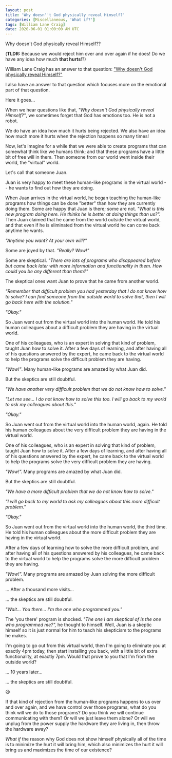 ```yaml
---
layout: post
title: 'Why doesn''t God physically reveal Himself?'
categories: [Miscellaneous, 'What if?']
tags: [William Lane Craig]
date: 2020-06-01 01:00:00 AM UTC
---
```


<!-- first draft April 12, 2020 03:20:00 PM Philippine Time -->
<!-- finished June 1, 2020 09:00:00 AM Philippine Time -->

Why doesn't God physically reveal Himself??

(**TLDR:** Because we would reject him over and over again if he does! Do we have any idea how much **that hurts**!?)

William Lane Craig has an answer to that question: ["Why doesn't God physically reveal Himself?"
](https://www.youtube.com/watch?v=IBIsLTQ-GKQ)

I also have an answer to that question which focuses more on the emotional part of that question.

Here it goes...

When we hear questions like that, _"Why doesn't God physically reveal Himself?"_, we sometimes forget that God has emotions too. He is not a robot.

<!--more-->

We do have an idea how much it hurts being rejected. We also have an idea how much more it hurts when the rejection happens so many times!

Now, let's imagine for a while that we were able to create programs that can somewhat think like we humans think; and that these programs have a little bit of free will in them. Then someone from our world went inside their world, the "virtual" world. 

Let's call that someone Juan.

Juan is very happy to meet these human-like programs in the virtual world -- he wants to find out how they are doing. 

When Juan arrives in the virtual world, he began teaching the human-like programs how things can be done "better" than how they are currently doing them. Some are happy that Juan is there; some are not. _"What is this new program doing here. He thinks he is better at doing things than us?"._ Then Juan claimed that he came from the world outside the virtual world, and that even if he is eliminated from the virtual world he can come back anytime he wants.

_"Anytime you want? At your own will?"_

Some are joyed by that. _"Really? Wow!"_

Some are skeptical. _"There are lots of programs who disappeared before but came back later with more information and functionality in them. How could you be any different than them?"_

The skeptical ones want Juan to prove that he came from another world.

_"Remember that difficult problem you had yesterday that I do not know how to solve? I can find someone from the outside world to solve that, then I will go back here with the solution."_

_"Okay."_

So Juan went out from the virtual world into the human world. He told his human colleagues about a difficult problem they are having in the virtual world. 

One of his colleagues, who is an expert in solving that kind of problem, taught Juan how to solve it. After a few days of learning, and after having all of his questions answered by the expert, he came back to the virtual world to help the programs solve the difficult problem they are having.

_"Wow!"_. Many human-like programs are amazed by what Juan did.

But the skeptics are still doubtful.

_"We have another very difficult problem that we do not know how to solve."_

_"Let me see... I do not know how to solve this too. I will go back to my world to ask my colleagues about this."_

_"Okay."_

So Juan went out from the virtual world into the human world, again. He told his human colleagues about the very difficult problem they are having in the virtual world. 

One of his colleagues, who is an expert in solving that kind of problem, taught Juan how to solve it. After a few days of learning, and after having all of his questions answered by the expert, he came back to the virtual world to help the programs solve the very difficult problem they are having.

_"Wow!"._ Many programs are amazed by what Juan did.

But the skeptics are still doubtful.

_"We have a more difficult problem that we do not know how to solve."_

_"I will go back to my world to ask my colleagues about this more difficult problem."_

_"Okay."_

So Juan went out from the virtual world into the human world, the third time. He told his human colleagues about the more difficult problem they are having in the virtual world. 

After a few days of learning how to solve the more difficult problem, and after having all of his questions answered by his colleagues, he came back to the virtual world to help the programs solve the more difficult problem they are having.

_"Wow!"._ Many programs are amazed by Juan solving the more difficult problem.

... After a thousand more visits...

... the skeptics are still doubtful.

_"Wait... You there... I'm the one who programmed you."_

The 'you there' program is shocked. _"The one I am skeptical of is the one who programmed me?",_ he thought to himself. Well, Juan is a skeptic himself so it is just normal for him to teach his skepticism to the programs he makes.

I'm going to go out from this virtual world, then I'm going to eliminate you at exactly 4pm today, then start installing you back, with a little bit of extra functionality, at exactly 7pm. Would that prove to you that I'm from the outside world?

... 10 years later...

... the skeptics are still doubtful.

:laughing:

If that kind of rejection from the human-like programs happens to us over and over again, and we have control over those programs, what do you think will we do to those programs? Do you think we will continue communicating with them? Or will we just leave them alone? Or will we unplug from the power supply the hardware they are living in, then throw the hardware away?

_What if_ the reason why God does not show himself physically all of the time is to minimize the hurt it will bring him, which also minimizes the hurt it will bring us and maximizes the time of our existence?



<!-- 
----------

(Please note that in this story, it is assumed that Juan exists from the perspective of the machines, just as the question "Why doesn't God physically reveal Himself?" assumes that God exists.)
 -->

